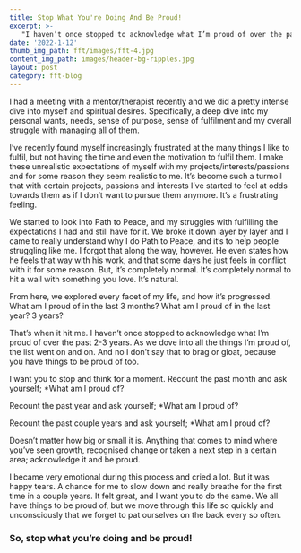 ```yaml
---
title: Stop What You're Doing And Be Proud!
excerpt: >-
   "I haven’t once stopped to acknowledge what I’m proud of over the past 2-3 years"
date: '2022-1-12'
thumb_img_path: fft/images/fft-4.jpg
content_img_path: images/header-bg-ripples.jpg
layout: post
category: fft-blog
---
```

I had a meeting with a mentor/therapist recently and we did a pretty intense dive into myself and spiritual desires. Specifically, a deep dive into my personal 
wants, needs, sense of purpose, sense of fulfilment and my overall struggle with managing all of them.

I’ve recently found myself increasingly frustrated at the many things I like to fulfil, but not having the time and even the motivation to fulfil them. I make 
these unrealistic expectations of myself with my projects/interests/passions and for some reason they seem realistic to me. It’s become such a turmoil that with 
certain projects, passions and interests I’ve started to feel at odds towards them as if I don’t want to pursue them anymore. It’s a frustrating feeling.

We started to look into Path to Peace, and my struggles with fulfilling the expectations I had and still have for it. We broke it down layer by layer and I came 
to really understand why I do Path to Peace, and it’s to help people struggling like me. I forgot that along the way, however. He even states how he feels that 
way with his work, and that some days he just feels in conflict with it for some reason. But, it’s completely normal. It’s completely normal to hit a wall with 
something you love. It’s natural.

From here, we explored every facet of my life, and how it’s progressed. What am I proud of in the last 3 months? What am I proud of in the last year? 3 years?

That’s when it hit me. I haven’t once stopped to acknowledge what I’m proud of over the past 2-3 years. As we dove into all the things I’m proud of, the list went
on and on. And no I don’t say that to brag or gloat, because you have things to be proud of too. 

I want you to stop and think for a moment. Recount the past month and ask yourself; 
*What am I proud of? 

Recount the past year and ask yourself; 
*What am I proud of?

Recount the past couple years and ask yourself; 
*What am I proud of?

Doesn’t matter how big or small it is. Anything that comes to mind where you’ve seen growth, recognised change or taken a next step in a certain area; acknowledge 
it and be proud.

I became very emotional during this process and cried a lot. But it was happy tears. A chance for me to slow down and really breathe for the first time in a 
couple years. It felt great, and I want you to do the same. We all have things to be proud of, but we move through this life so quickly and unconsciously that we 
forget to pat ourselves on the back every so often.

### So, stop what you’re doing and be proud!
